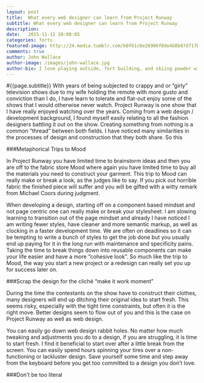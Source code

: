 ```yaml
---
layout: post
title:  What every web designer can learn from Project Runway
subtitle: What every web designer can learn from Project Runway
description:  
date:   2015-11-12 20:08:05
categories: forts
featured-image: http://24.media.tumblr.com/b0f61c6e26906f0de4b8b87d717bcc2a/tumblr_n3es6ippW81smcbm7o1_500.gif
comments: true
author: John Wallace
author-image: /images/john-wallace.jpg
author-bio: I love playing outside, fort building, and skiing powder with my wife and dog.  Currently a front end devloper at AppNeta.
---
```

#{{page.subtitle}}
With years of being subjected to crappy and or “girly” television shows due to my wife holding the remote with more gusto and conviction than I do, I have learn to tolerate and flat-out enjoy some of the shows that I would otherwise never watch.   Project Runway is one show that I have really enjoyed watching over the years.  Coming from a web design / development background, I found myself easily relating to all the fashion designers battling it out on the show.  Creating something from nothing is a common “thread” between both fields.  I have noticed many similarities in the processes of design and construction that they both share.  So this 

###Metaphorical Trips to Mood

In Project Runway you have limited time to brainstorm ideas and then you are off to the fabric store Mood where again you have limited time to buy all the materials you need to construct your garment. This trip to Mood can really make or break a look, as the judges like to say.  If you pick out horrible fabric the finished piece will suffer and you will be gifted with a witty remark from Michael Coors during judgment.  

When developing a design, starting off on a component based mindset and not page centric one can really make or break your stylesheet. I am slowing learning to transition out of the page mindset and already I have noticed I am writing fewer styles, have cleaner and more semantic markup, as well as clocking in a faster development time.  We are often on deadlines so it can be tempting to write a bunch of styles to get the job done but you usually end up paying for it in the long run with maintenance and specificity pains.  Taking the time to break things down into reusable components can make your life easier and have a more “cohesive look”. So much like the trip to Mood, the way you start a new project or a redesign can really set you up for success later on. 

###Scrap the design for the cliché  “make it work moment”

During the time the contestants on the show have to construct their clothes, many designers will end up ditching their original idea to start fresh.  This seems risky, especially with the tight time constraints, but often it is the right move.  Better designs seem to flow out of you and this is the case on Project Runway as well as web design.

You can easily go down web design rabbit holes.  No matter how much tweaking and adjustments you do to a design, if you are struggling, it is time to start fresh.  I find it beneficial to start over after a little break from the screen.  You can easily spend hours spinning your tires over a non-functioning or lackluster design.  Save yourself some time and step away from the keyboard before you get too committed to a design you don’t love.  

###Don’t be too literal
